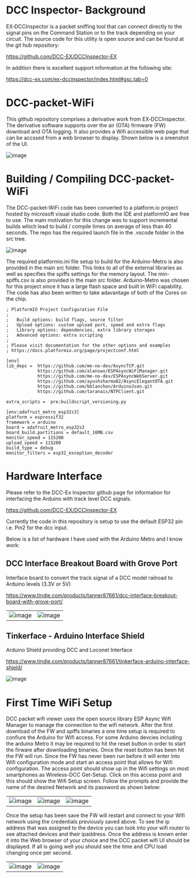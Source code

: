 # DCC Inspector- Background
EX‑DCCInspector is a packet sniffing tool that can connect directly to the signal pins on the Command Station or to the track depending on your circuit.  The source code for this utility is open source and can be found at the git hub repository:

https://github.com/DCC-EX/DCCInspector-EX

In addition there is excellent support information at the following site:

https://dcc-ex.com/ex-dccinspector/index.html#gsc.tab=0

# DCC-packet-WiFi
This github repository comprises a derivative work from EX‑DCCInspector. The derivative software supports over the air (OTA) firmware (FW) download and OTA logging.  It also provides a Wifi accessible web page that can be accssed from a web browser to display. Shown below is a sreenshot of the UI.

![image](https://github.com/AlgerP572/DCC-packet-WiFi/assets/13104848/0801d99c-f9e8-4729-8c23-cde3e3890973)

# Building / Compiling DCC-packet-WiFi
The DCC-packet-WiFi code has been converted to a platform.io project hosted by microsoft visual studio code.
Both the IDE and platformIO are free to use.  The main motivation for this change was to support incremental
builds which lead to build / compile times on average of less than 40 seconds.  The repo has the required
launch file in the .vscode folder in the src tree.

![image](https://github.com/AlgerP572/DCC-packet-WiFi/assets/13104848/bcd87202-8e13-41dd-aee4-56eed1fb7781)

The required platformio.ini file setup to build for the Arduino-Metro is also provided in the main src folder. This links to all of the external libraries as well as specifies the spiffs settings for the memory layout. The min-spiffs.csv is also provided in the main src folder.  Arduino-Metro was chosen for this project since it has a large flash space and built in WiFi capability.  The code has also been written to take adavantage of both of the Cores on the chip.

```
; PlatformIO Project Configuration File
;
;   Build options: build flags, source filter
;   Upload options: custom upload port, speed and extra flags
;   Library options: dependencies, extra library storages
;   Advanced options: extra scripting
;
; Please visit documentation for the other options and examples
; https://docs.platformio.org/page/projectconf.html

[env]
lib_deps =  https://github.com/me-no-dev/AsyncTCP.git
            https://github.com/alanswx/ESPAsyncWiFiManager.git
            https://github.com/me-no-dev/ESPAsyncWebServer.git
            https://github.com/ayushsharma82/AsyncElegantOTA.git                       
            https://github.com/bblanchon/ArduinoJson.git            
            https://github.com/taranais/NTPClient.git

extra_scripts =  pre:buildscript_versioning.py

[env:adafruit_metro_esp32s3]
platform = espressif32
framework = arduino
board = adafruit_metro_esp32s3
board_build.partitions = default_16MB.csv
monitor_speed = 115200
upload_speed = 115200
build_type = debug
monitor_filters = esp32_exception_decoder
```

# Hardware Interface

Please refer to the DCC-Ex Inspector github page for information for interfacing the Arduino with track level DCC signals.

https://github.com/DCC-EX/DCCInspector-EX

Currently the code in this repository is setup to use the default ESP32 pin i.e. Pin2 for the dcc input.

Below is a list of hardware I have used with the Arduino Metro and I know work:

## DCC Interface Breakout Board with Grove Port

Interface board to convert the track signal of a DCC model railroad to Arduino levels (3.3V or 5V)

https://www.tindie.com/products/tanner87661/dcc-interface-breakout-board-with-grove-port/

| | |
|---|---|
| ![image](https://github.com/AlgerP572/DCC-packet-WiFi/assets/13104848/b24a129e-d93a-4bf5-8256-dcf4959b1310) | ![image](https://github.com/AlgerP572/DCC-packet-WiFi/assets/13104848/ad77c2a1-253a-4073-88f4-5576c30c42a7) |


## Tinkerface - Arduino Interface Shield

Arduino Shield providing DCC and Loconet Interface

https://www.tindie.com/products/tanner87661/tinkerface-arduino-interface-shield/

![image](https://github.com/AlgerP572/DCC-packet-WiFi/assets/13104848/62e01d59-788c-43d9-9c47-0fc7eab4e995)

# First Time WiFi Setup

DCC packet wifi viewer uses the open source library ESP Async Wifi Manager to manage the connection to the wifi network.  After the first download of the FW and spiffs binaries a one time setup is required to confiure the Arduino for Wifi access.  For some Arduino devcies including the arduino Metro it may be required to hit the reset button in order to start the firware after downloading binaries.  Once the reset button has been hit the FW will run.  Since the FW has never been run before it will enter into Wifi configuration mode and start an access point that allows for Wifi configuration.  The access point should show up in the Wifi settings on most smartphones as Wireless-DCC Get-Setup.  Click on this access point and this should show the Wifi Setup screen.  Follow the prompts and provide the name of the desired Network and its password as shown below:

| | | |
|---|---|---|
| ![image](https://github.com/AlgerP572/DCC-packet-WiFi/assets/13104848/84861569-11ec-4761-a3cb-a8179dbd8d10) | ![image](https://github.com/AlgerP572/DCC-packet-WiFi/assets/13104848/e5659c4c-66f2-41d5-83d2-94262167de42) | ![image](https://github.com/AlgerP572/DCC-packet-WiFi/assets/13104848/9e5871b4-be42-445f-a8a3-1e309e2ba4c3) |

Once the setup has been save the FW will restart and connect to your Wifi network using the credentials previously saved above.  To see the ip address that was assigned to the device you can look into your wifi router to see attached devices and their ipaddress.  Once the address is known enter it into the Web browser of your choice and the DCC packet wifi UI should be displayed.  If all is going well you should see the time and CPU load changing once per second.

| | |
|---|---|
| ![image](https://github.com/AlgerP572/DCC-packet-WiFi/assets/13104848/1b9e27dd-f598-48ca-83da-3944edd8e069) | ![image](https://github.com/AlgerP572/DCC-packet-WiFi/assets/13104848/aaff2063-3b38-405d-88bc-d80ea484e10a) |











